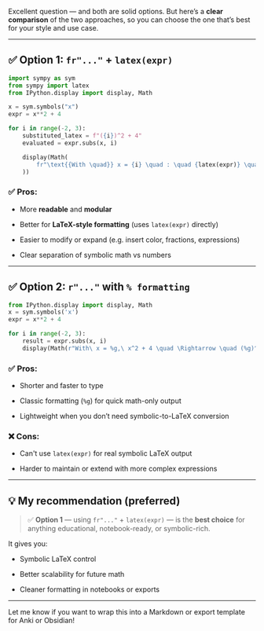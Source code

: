 Excellent question — and both are solid options. But here’s a **clear comparison** of the two approaches, so you can choose the one that’s best for your style and use case.

---

## ✅ Option 1: `fr"..."` + `latex(expr)`

```python
import sympy as sym
from sympy import latex
from IPython.display import display, Math

x = sym.symbols("x")
expr = x**2 + 4

for i in range(-2, 3):
    substituted_latex = f"({i})^2 + 4"
    evaluated = expr.subs(x, i)

    display(Math(
        fr"\text{{With \quad}} x = {i} \quad : \quad {latex(expr)} \quad \Rightarrow \quad {substituted_latex} = {evaluated}"
    ))
```

### ✅ Pros:

- More **readable** and **modular**
    
- Better for **LaTeX-style formatting** (uses `latex(expr)` directly)
    
- Easier to modify or expand (e.g. insert color, fractions, expressions)
    
- Clear separation of symbolic math vs numbers
    

---

## ✅ Option 2: `r"..."` with `% formatting`

```python
from IPython.display import display, Math
x = sym.symbols('x')
expr = x**2 + 4

for i in range(-2, 3):
    result = expr.subs(x, i)
    display(Math(r"With\ x = %g,\ x^2 + 4 \quad \Rightarrow \quad (%g)^2 + 4 = %g" % (i, i, result)))
```

### ✅ Pros:

- Shorter and faster to type
    
- Classic formatting (`%g`) for quick math-only output
    
- Lightweight when you don’t need symbolic-to-LaTeX conversion
    

### ❌ Cons:

- Can't use `latex(expr)` for real symbolic LaTeX output
    
- Harder to maintain or extend with more complex expressions
    

---

## 💡 **My recommendation (preferred)**

> ✅ **Option 1** — using `fr"..."` + `latex(expr)` — is the **best choice** for anything educational, notebook-ready, or symbolic-rich.

It gives you:

- Symbolic LaTeX control
    
- Better scalability for future math
    
- Cleaner formatting in notebooks or exports
    

---

Let me know if you want to wrap this into a Markdown or export template for Anki or Obsidian!